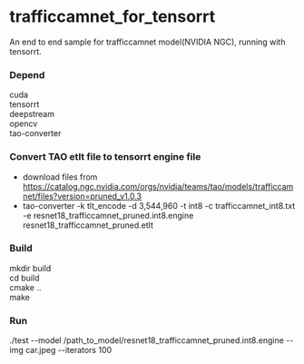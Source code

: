 # trafficcamnet_for_tensorrt
An end to end sample for trafficcamnet model(NVIDIA NGC), running with tensorrt.
### Depend
cuda  
tensorrt  
deepstream  
opencv  
tao-converter
### Convert TAO etlt file to tensorrt engine file
* download files from https://catalog.ngc.nvidia.com/orgs/nvidia/teams/tao/models/trafficcamnet/files?version=pruned_v1.0.3  
* tao-converter -k tlt_encode -d 3,544,960 -t int8 -c trafficcamnet_int8.txt -e resnet18_trafficcamnet_pruned.int8.engine resnet18_trafficcamnet_pruned.etlt
### Build
mkdir build  
cd build  
cmake ..  
make
### Run
./test --model /path_to_model/resnet18_trafficcamnet_pruned.int8.engine --img car.jpeg --iterators 100

